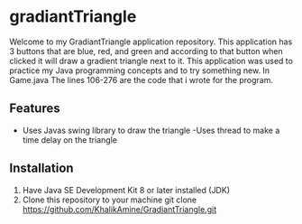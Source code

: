 # gradiantTriangle
 
Welcome to my GradiantTriangle application repository. This application has 3 buttons that are blue, red, and green and according to that button when clicked it will draw a gradient triangle next to it. This application was used to practice my Java programming concepts and to try something new.
In Game.java The lines 106-276 are the code that i wrote for the program. 

## Features

- Uses Javas swing library to draw the triangle
-Uses thread to make a time delay on the triangle

## Installation

1. Have Java SE Development Kit 8 or later installed (JDK)
2. Clone this repository to your machine
   git clone https://github.com/KhalikAmine/GradiantTriangle.git

